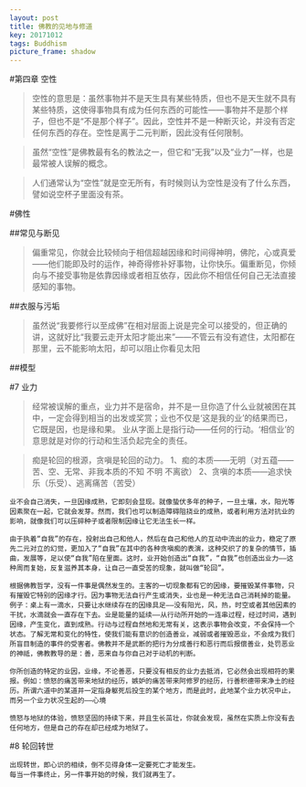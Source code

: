 ```yaml
---
layout: post
title: 佛教的见地与修道
key: 20171012
tags: Buddhism
picture_frame: shadow
---
```


#第四章 空性

> 空性的意思是：虽然事物并不是天生具有某些特质，但也不是天生就不具有某些特质，这使得事物具有成为任何东西的可能性——事物并不是那个样子，但也不是“不是那个样子”。因此，空性并不是一种断灭论，并没有否定任何东西的存在。空性是离于二元判断，因此没有任何限制。

<!--more-->

> 虽然“空性”是佛教最有名的教法之一，但它和“无我”以及“业力”一样，也是最常被人误解的概念。

> 人们通常认为“空性”就是空无所有，有时候则认为空性是没有了什么东西，譬如说空杯子里面没有茶。

#佛性

##常见与断见

> 偏重常见，你就会比较倾向于相信超越因缘和时间得神明，佛陀，心或真爱——他们能即及时的运作，神奇得修补好事物，让你快乐。偏重断见，你倾向与不接受事物是依靠因缘或者相互依存，因此你不相信任何自己无法直接感知的事物。

##衣服与污垢

> 虽然说“我要修行以至成佛”在相对层面上说是完全可以接受的，但正确的讲，这就好比“我要云走开太阳才能出来”——不管云有没有遮住，太阳都在那里，云不能影响太阳，却可以阻止你看见太阳

##模型

#7 业力

> 经常被误解的重点，业力并不是宿命，并不是一旦你造了什么业就被困在其中，一定会得到相当的出发或奖赏；业也不仅是‘这是我的业’的结果而已，它既是因，也是缘和果。
业从字面上是指行动——任何的行动。‘相信业’的意思就是对你的行动和生活负起完全的责任。

> 痴是轮回的根源，贪嗔是轮回的动力。
1、痴的本质——无明（对五蕴——苦、空、无常、非我本质的不知 不明 不离欲）
2、贪嗔的本质——追求快乐（乐受）、逃离痛苦（苦受）

    业不会自己消失，一旦因缘成熟，它即刻会显现。就像蛰伏多年的种子，一旦土壤，水，阳光等因素聚在一起，它就会发芽。然而，我们也可以制造障碍阻挠业的成熟，或者利用方法对抗业的影响，就像我们可以压碎种子或者限制因缘让它无法生长一样。

    由于执着“自我”的存在，投射出自己和他人，然后在自己和他人的互动中流出的业力，稳定了原先二元对立的幻觉，更加入了“自我”在其中的各种贪嗔痴的表演，这种交织了的复杂的情节，插曲，发展等，足以使“自我”陷在里面。这时，业开始创造出“自我”，“自我”也创造出业力——这种周而复始，反复滋养其本身，让自己一直受苦的现象，就叫做“轮回”。

    根据佛教哲学，没有一件事是偶然发生的。主客的一切现象都有它的因缘，要摧毁某件事物，只有摧毁它特别的因缘才行。因为事物无法自行产生或消失，业也是一种无法自己消耗掉的能量。例子：桌上有一滴水，只要让水继续存在的因缘具足——没有阳光，风，热，时空或者其他因素的干扰，水滴就会一直存在下去。业是能量的延续——从行动所开始的一连串过程，经过时间，遇到因缘，产生变化，直到成熟。行动与过程自然地和无常有关，这表示事物会改变，不会保持一个状态。了解无常和变化的特性，使我们能有意识的创造善业，减弱或者摧毁恶业，不会成为我们所盲目制造的事件的受害者。佛教并不是武断的把行为分成善行和恶行而后报偿善业，处罚恶业的神祗，佛教教导的是：善，恶来自与你自己对于动机的判断。

    你所创造的特定的业因，业缘，不论善恶，只要没有相反的业力去抵消，它必然会出现相符的果报。例如：愤怒的痛苦带来地狱的经历，嫉妒的痛苦带来阿修罗的经历，行善积德带来净土的经历。所谓六道中的某道并一定指身躯死后投生的某个地方，而是此时，此地某个业力状况中止，而另一个业力状况生起的——心境

    愤怒与地狱的体验，愤怒坚固的持续下来，并且生长茁壮，你就会发现，虽然在实质上你没有去任何地方，但是自己的存在却已经成为地狱了。

#8 轮回转世

    出现转世，即心识的相续，倒不见得身体一定要死亡才能发生。
    每当一件事终止，另一件事开始的时候，我们就再生了。